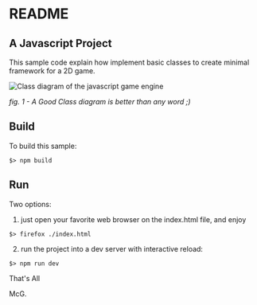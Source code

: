 # README

## A Javascript Project

This sample code explain how implement basic classes to create minimal framework for a 2D game.


![Class diagram of the javascript game engine](https://www.planttext.com/api/plantuml/img/XP5D3i8W48Ntd8AmhEcYMrQDqRZKs1CWdRGO2WsCniPuTsdfxyB80kRDD_Fo4dAFmk6ZqKHguJqzYGRUX8QpGuKQU85EcOfyLlnykuF4SQgrNg6o9gedQ2iLTb49AK634mEV70e91iRw08qTD8KNWYctz1ewu4PngJklvD5KQkPxeVMyk0GZfAzfagQZ0tVHQ6wllNWxY0XPncZWB64n2FVzxRSmsq0Iyq_Gi5KIReV7avZZpz3I-Z4eQwLBaWUly5zV)

_fig. 1 - A Good Class diagram is better than any word ;)_

## Build

To build this sample:

```shell
$> npm build
```

## Run

Two options:

1. just open your favorite web browser on the index.html file, and enjoy

```shell
$> firefox ./index.html
```

2. run the project into a dev server with interactive reload:

```shell
$> npm run dev
```

That's All

McG.
